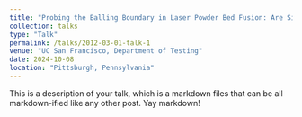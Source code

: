 ```yaml
---
title: "Probing the Balling Boundary in Laser Powder Bed Fusion: Are Single Bead Experiments Enough?"
collection: talks
type: "Talk"
permalink: /talks/2012-03-01-talk-1
venue: "UC San Francisco, Department of Testing"
date: 2024-10-08
location: "Pittsburgh, Pennsylvania"
---
```


This is a description of your talk, which is a markdown files that can be all markdown-ified like any other post. Yay markdown!
